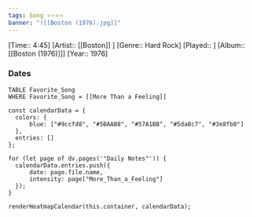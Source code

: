 ```yaml
---
tags: Song ⭐⭐⭐⭐ 
banner: "![[Boston (1976).jpg]]"
---
```

[Time:: 4:45]
[Artist:: [[Boston]] ]
[Genre:: Hard Rock]
[Played:: ]
[Album:: [[Boston (1976)]]]
[Year:: 1976]
### Dates
````dataview
TABLE Favorite_Song
WHERE Favorite_Song = [[More Than a Feeling]]
````
  ```dataviewjs
const calendarData = { 
	colors: { 
		blue: ["#9ccfd8", "#5BAAB8", "#57A1BB", "#5da8c7", "#3e8fb0"] 
	}, 
	entries: [] 
}; 

for (let page of dv.pages('"Daily Notes"')) { 
	calendarData.entries.push({ 
		date: page.file.name, 
		intensity: page["More_Than_a_Feeling"]
	}); 
} 

renderHeatmapCalendar(this.container, calendarData);
```
